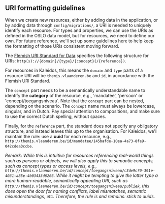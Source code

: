 ## URI formatting guidelines

When we create new resources, either by adding data in the application, or by adding data through `config/migrations/`, a URI is needed to uniquely identify each resource. For types and properties, we can use the URIs as defined in the OSLO data model, but for resources, we need to define our own. For future reference, we'll set up some guidelines here to help keep the formatting of those URIs consistent moving forward.

The [Flemish URI Standard for Data](https://assets.vlaanderen.be/image/upload/v1637336713/Vlaamse_URI-standaard_voor_data_ifmzka.pdf) specifies the following structure for URIs: `http(s)://{domain}/{type}/{concept}(/{reference})`.

For resources in Kaleidos, this means the `domain` and `type` parts of a resource URI will be `themis.vlaanderen.be` and `id`, in accordance with the Flemish URI Standard.

The `concept` part needs to be a semantically understandable name to identify the **category** of the resource, e.g., 'mandatee', 'persoon' or 'concept/toegangsniveau'. Note that the `concept` part can be nested, depending on the scenario. The `concept` name must always be lowercase, singular, and in Dutch. Pay special attention to compositions, and make sure to use the correct Dutch spelling, without spaces.

Finally, for the `reference` part, the standard does not specify any obligatory structure, and instead leaves this up to the organisation. For Kaleidos, we'll maintain the rule: use a **uuid** for each resource, e.g., `http://themis.vlaanderen.be/id/mandatee/145bafde-10ea-4a73-8fe9-042cdea3ccbe`.

*Remark: While this is intuitive for resources referencing real-world things such as persons or objects, we will also apply this to semantic concepts, such as concept types or access levels, e.g., `http://themis.vlaanderen.be/id/concept/toegangsniveau/c3de9c70-391e-4031-a85e-4b03433d6266`. While it might be tempting to give the latter type a more human-readable, semantically appealing URI, such as `http://themis.vlaanderen.be/id/concept/toegangsniveau/publiek`, this does open the door for naming conflicts, label mismatches, semantic misunderstandings, etc. Therefore, the rule is and remains: stick to uuids.*
